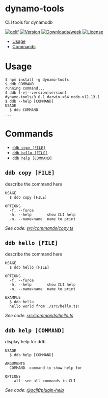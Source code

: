 dynamo-tools
============

CLI tools for dynamodb

[![oclif](https://img.shields.io/badge/cli-oclif-brightgreen.svg)](https://oclif.io)
[![Version](https://img.shields.io/npm/v/dynamo-tools.svg)](https://npmjs.org/package/dynamo-tools)
[![Downloads/week](https://img.shields.io/npm/dw/dynamo-tools.svg)](https://npmjs.org/package/dynamo-tools)
[![License](https://img.shields.io/npm/l/dynamo-tools.svg)](https://github.com/theBenForce/dynamo-tools/blob/master/package.json)

<!-- toc -->
* [Usage](#usage)
* [Commands](#commands)
<!-- tocstop -->
# Usage
<!-- usage -->
```sh-session
$ npm install -g dynamo-tools
$ ddb COMMAND
running command...
$ ddb (-v|--version|version)
dynamo-tools/0.0.1 darwin-x64 node-v12.13.1
$ ddb --help [COMMAND]
USAGE
  $ ddb COMMAND
...
```
<!-- usagestop -->
# Commands
<!-- commands -->
* [`ddb copy [FILE]`](#ddb-copy-file)
* [`ddb hello [FILE]`](#ddb-hello-file)
* [`ddb help [COMMAND]`](#ddb-help-command)

## `ddb copy [FILE]`

describe the command here

```
USAGE
  $ ddb copy [FILE]

OPTIONS
  -f, --force
  -h, --help       show CLI help
  -n, --name=name  name to print
```

_See code: [src/commands/copy.ts](https://github.com/theBenForce/dynamo-tools/blob/v0.0.1/src/commands/copy.ts)_

## `ddb hello [FILE]`

describe the command here

```
USAGE
  $ ddb hello [FILE]

OPTIONS
  -f, --force
  -h, --help       show CLI help
  -n, --name=name  name to print

EXAMPLE
  $ ddb hello
  hello world from ./src/hello.ts!
```

_See code: [src/commands/hello.ts](https://github.com/theBenForce/dynamo-tools/blob/v0.0.1/src/commands/hello.ts)_

## `ddb help [COMMAND]`

display help for ddb

```
USAGE
  $ ddb help [COMMAND]

ARGUMENTS
  COMMAND  command to show help for

OPTIONS
  --all  see all commands in CLI
```

_See code: [@oclif/plugin-help](https://github.com/oclif/plugin-help/blob/v2.2.3/src/commands/help.ts)_
<!-- commandsstop -->
